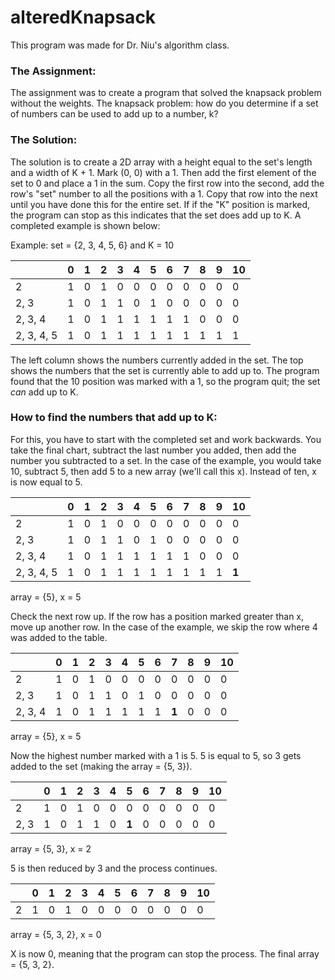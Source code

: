 # alteredKnapsack
This program was made for Dr. Niu's algorithm class.

<h3>The Assignment:</h3>
The assignment was to create a program that solved the knapsack problem without the weights. The knapsack problem: how do you determine if a set of numbers can be used to add up to a number, k?
  
<h3>The Solution:</h3>
The solution is to create a 2D array with a height equal to the set's length and a width of K + 1. Mark (0, 0) with a 1. Then add the first element of the set to 0 and place a 1 in the sum. Copy the first row into the second, add the row's "set" number to all the positions with a 1. Copy that row into the next until you have done this for the entire set. If if the "K" position is marked, the program can stop as this indicates that the set does add up to K. A completed example is shown below:
  
Example: set = {2, 3, 4, 5, 6} and K = 10
  
| |0|1|2|3|4|5|6|7|8|9|10|
|-|-|-|-|-|-|-|-|-|-|-|-|
|2|1|0|1|0|0|0|0|0|0|0|0|
|2, 3|1|0|1|1|0|1|0|0|0|0|0|
|2, 3, 4|1|0|1|1|1|1|1|1|0|0|0|
|2, 3, 4, 5|1|0|1|1|1|1|1|1|1|1|1|

The left column shows the numbers currently added in the set. The top shows the numbers that the set is currently able to add up to. The program found that the 10 position was marked with a 1, so the program quit; the set *can* add up to K.

<h3>How to find the numbers that add up to K:</h3>
For this, you have to start with the completed set and work backwards. You take the final chart, subtract the last number you added, then add the number you subtracted to a set. In the case of the example, you would take 10, subtract 5, then add 5 to a new array (we'll call this x). Instead of ten, x is now equal to 5. 

| |0|1|2|3|4|5|6|7|8|9|10|
|-|-|-|-|-|-|-|-|-|-|-|-|
|2|1|0|1|0|0|0|0|0|0|0|0|
|2, 3|1|0|1|1|0|1|0|0|0|0|0|
|2, 3, 4|1|0|1|1|1|1|1|1|0|0|0|
|2, 3, 4, 5|1|0|1|1|1|1|1|1|1|1|**1**|
array = {5}, x = 5

Check the next row up. If the row has a position marked greater than x, move up another row. In the case of the example, we skip the row where 4 was added to the table. 

| |0|1|2|3|4|5|6|7|8|9|10|
|-|-|-|-|-|-|-|-|-|-|-|-|
|2|1|0|1|0|0|0|0|0|0|0|0|
|2, 3|1|0|1|1|0|1|0|0|0|0|0|
|2, 3, 4|1|0|1|1|1|1|1|**1**|0|0|0|
array = {5}, x = 5

Now the highest number marked with a 1 is 5. 5 is equal to 5, so 3 gets added to the set (making the array = {5, 3}). 

| |0|1|2|3|4|5|6|7|8|9|10|
|-|-|-|-|-|-|-|-|-|-|-|-|
|2|1|0|1|0|0|0|0|0|0|0|0|
|2, 3|1|0|1|1|0|**1**|0|0|0|0|0|
array = {5, 3}, x = 2

5 is then reduced by 3 and the process continues. 

| |0|1|2|3|4|5|6|7|8|9|10|
|-|-|-|-|-|-|-|-|-|-|-|-|
|2|1|0|1|0|0|0|0|0|0|0|0|
array = {5, 3, 2}, x = 0

X is now 0, meaning that the program can stop the process. The final array = {5, 3, 2}.

